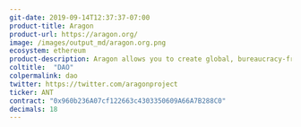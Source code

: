 ```yaml
---
git-date: 2019-09-14T12:37:37-07:00
product-title: Aragon
product-url: https://aragon.org/
image: /images/output_md/aragon.org.png
ecosystem: ethereum
product-description: Aragon allows you to create global, bureaucracy-free companies and freely organize and collaborate without borders or intermediaries.
coltitle:  "DAO"
colpermalink: dao
twitter: https://twitter.com/aragonproject
ticker: ANT
contract: "0x960b236A07cf122663c4303350609A66A7B288C0"
decimals: 18
---
```

